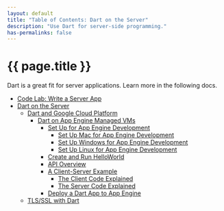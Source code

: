 ```yaml
---
layout: default
title: "Table of Contents: Dart on the Server"
description: "Use Dart for server-side programming."
has-permalinks: false
---
```


# {{ page.title }}

Dart is a great fit for server applications.
Learn more in the following docs.

* [Code Lab: Write a Server App](codelab/)
* [Dart on the Server](server.html)
  * [Dart and Google Cloud Platform](google-cloud-platform/)
    * [Dart on App Engine Managed VMs](google-cloud-platform/app-engine/)
      * [Set Up for App Engine Development](google-cloud-platform/app-engine/setup.html)
        * [Set Up Mac for App Engine Development](google-cloud-platform/app-engine/setup-mac.html)
        * [Set Up Windows for App Engine Development](google-cloud-platform/app-engine/setup-windows.html)
        * [Set Up Linux for App Engine Development](google-cloud-platform/app-engine/setup-linux.html)
      * [Create and Run HelloWorld](google-cloud-platform/app-engine/run.html)
      * [API Overview](google-cloud-platform/app-engine/api.html)
      * [A Client-Server Example](google-cloud-platform/app-engine/client-server/)
        * [The Client Code Explained](google-cloud-platform/app-engine/client-server/client-code.html)
        * [The Server Code Explained](google-cloud-platform/app-engine/client-server/server-code.html)
      * [Deploy a Dart App to App Engine](google-cloud-platform/app-engine/deploy.html)
  * [TLS/SSL with Dart](tls-ssl.html)

